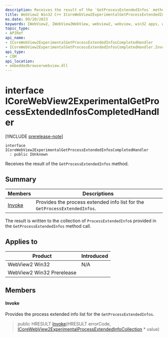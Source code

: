 ```yaml
---
description: Receives the result of the `GetProcessExtendedInfos` method.
title: WebView2 Win32 C++ ICoreWebView2ExperimentalGetProcessExtendedInfosCompletedHandler
ms.date: 09/20/2023
keywords: IWebView2, IWebView2WebView, webview2, webview, win32 apps, win32, edge, ICoreWebView2, ICoreWebView2Controller, browser control, edge html, ICoreWebView2ExperimentalGetProcessExtendedInfosCompletedHandler
topic_type: 
- APIRef
api_name:
- ICoreWebView2ExperimentalGetProcessExtendedInfosCompletedHandler
- ICoreWebView2ExperimentalGetProcessExtendedInfosCompletedHandler.Invoke
api_type:
- COM
api_location:
- embeddedbrowserwebview.dll
---
```


# interface ICoreWebView2ExperimentalGetProcessExtendedInfosCompletedHandler

[!INCLUDE [prerelease-note](../includes/prerelease-note.md)]

```
interface ICoreWebView2ExperimentalGetProcessExtendedInfosCompletedHandler
  : public IUnknown
```

Receives the result of the `GetProcessExtendedInfos` method.

## Summary

 Members                        | Descriptions
--------------------------------|---------------------------------------------
[Invoke](#invoke) | Provides the process extended info list for the `GetProcessExtendedInfos`.

The result is written to the collection of `ProcessExtendedInfo`s provided in the `GetProcessExtendedInfos` method call.

## Applies to

Product                         | Introduced
--------------------------------|---------------------------------------------
WebView2 Win32            |    N/A
WebView2 Win32 Prerelease |    

## Members

#### Invoke

Provides the process extended info list for the `GetProcessExtendedInfos`.

> public HRESULT [Invoke](#invoke)(HRESULT errorCode, [ICoreWebView2ExperimentalProcessExtendedInfoCollection](icorewebview2experimentalprocessextendedinfocollection.md) * value)

